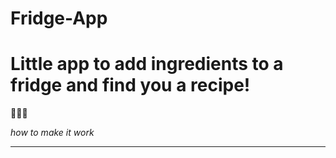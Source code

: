 # Fridge-App

# Little app to add ingredients to a fridge and find you a recipe!

🍔🍔🍔

_how to make it work_

---
